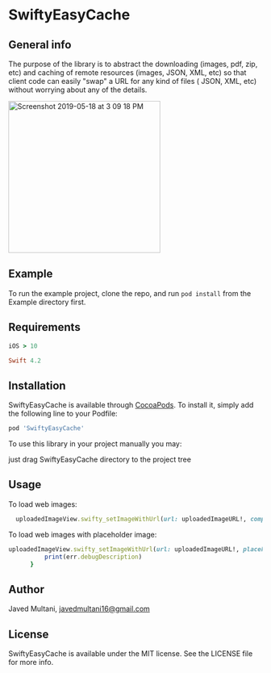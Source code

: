 # SwiftyEasyCache


## General info

The purpose of the library is to abstract the downloading (images, pdf, zip, etc) and caching of remote resources (images, JSON, XML, etc) so that client code can easily "swap" a URL for any kind of files ( JSON, XML, etc) without worrying about any of the details.

<img width="301" alt="Screenshot 2019-05-18 at 3 09 18 PM" src="https://user-images.githubusercontent.com/16849127/57966145-04378400-7981-11e9-8c2a-be34c1d38e1b.png">

## Example

To run the example project, clone the repo, and run `pod install` from the Example directory first.

## Requirements

```ruby
iOS > 10

Swift 4.2 
```
## Installation

SwiftyEasyCache is available through [CocoaPods](http://cocoapods.org). To install
it, simply add the following line to your Podfile:

```ruby
pod 'SwiftyEasyCache'
```


To use this library in your project manually you may:

just drag SwiftyEasyCache directory to the project tree

## Usage
To load web images:
```ruby
  uploadedImageView.swifty_setImageWithUrl(url: uploadedImageURL!, completion: {(error) in })
  ```
  To load web images with placeholder image:
  ```ruby
  uploadedImageView.swifty_setImageWithUrl(url: uploadedImageURL!, placeholderImage: UIImage(named: "default-placeholder")) { (err) in
            print(err.debugDescription)
        }
 ```

## Author

Javed Multani, javedmultani16@gmail.com

## License

SwiftyEasyCache is available under the MIT license. See the LICENSE file for more info.
